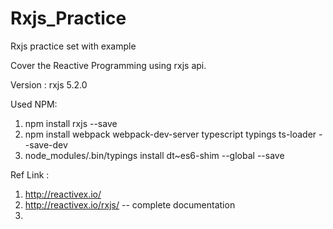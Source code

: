 # Rxjs_Practice
Rxjs practice set with example

Cover the Reactive Programming using rxjs api.

Version  : rxjs 5.2.0

Used NPM:
1. npm install rxjs --save
2. npm install webpack webpack-dev-server typescript typings ts-loader --save-dev
3. node_modules/.bin/typings install dt~es6-shim --global --save

Ref Link :
1. http://reactivex.io/
2. http://reactivex.io/rxjs/   -- complete documentation
3. 

